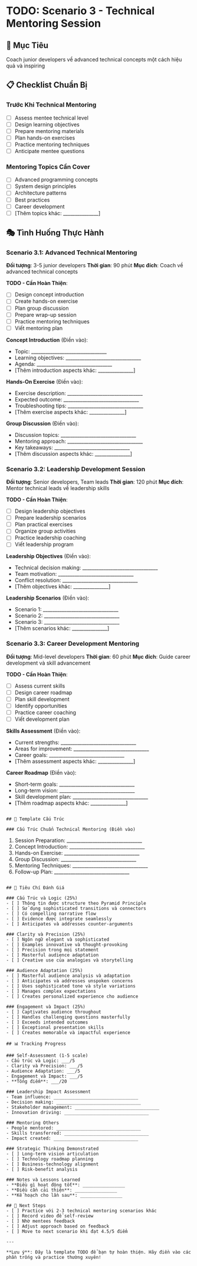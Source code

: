# TODO: Scenario 3 - Technical Mentoring Session

## 🎯 Mục Tiêu
Coach junior developers về advanced technical concepts một cách hiệu quả và inspiring

## 📋 Checklist Chuẩn Bị

### Trước Khi Technical Mentoring
- [ ] Assess mentee technical level
- [ ] Design learning objectives
- [ ] Prepare mentoring materials
- [ ] Plan hands-on exercises
- [ ] Practice mentoring techniques
- [ ] Anticipate mentee questions

### Mentoring Topics Cần Cover
- [ ] Advanced programming concepts
- [ ] System design principles
- [ ] Architecture patterns
- [ ] Best practices
- [ ] Career development
- [ ] [Thêm topics khác: _______________]

## 🎭 Tình Huống Thực Hành

### Scenario 3.1: Advanced Technical Mentoring
**Đối tượng**: 3-5 junior developers
**Thời gian**: 90 phút
**Mục đích**: Coach về advanced technical concepts

**TODO - Cần Hoàn Thiện**:
- [ ] Design concept introduction
- [ ] Create hands-on exercise
- [ ] Plan group discussion
- [ ] Prepare wrap-up session
- [ ] Practice mentoring techniques
- [ ] Viết mentoring plan

**Concept Introduction** (Điền vào):
- Topic: ________________________________
- Learning objectives: ________________________________
- Agenda: ________________________________
- [Thêm introduction aspects khác: _______________]

**Hands-On Exercise** (Điền vào):
- Exercise description: ________________________________
- Expected outcome: ________________________________
- Troubleshooting tips: ________________________________
- [Thêm exercise aspects khác: _______________]

**Group Discussion** (Điền vào):
- Discussion topics: ________________________________
- Mentoring approach: ________________________________
- Key takeaways: ________________________________
- [Thêm discussion aspects khác: _______________]

### Scenario 3.2: Leadership Development Session
**Đối tượng**: Senior developers, Team leads
**Thời gian**: 120 phút
**Mục đích**: Mentor technical leads về leadership skills

**TODO - Cần Hoàn Thiện**:
- [ ] Design leadership objectives
- [ ] Prepare leadership scenarios
- [ ] Plan practical exercises
- [ ] Organize group activities
- [ ] Practice leadership coaching
- [ ] Viết leadership program

**Leadership Objectives** (Điền vào):
- Technical decision making: ________________________________
- Team motivation: ________________________________
- Conflict resolution: ________________________________
- [Thêm objectives khác: _______________]

**Leadership Scenarios** (Điền vào):
- Scenario 1: ________________________________
- Scenario 2: ________________________________
- Scenario 3: ________________________________
- [Thêm scenarios khác: _______________]

### Scenario 3.3: Career Development Mentoring
**Đối tượng**: Mid-level developers
**Thời gian**: 60 phút
**Mục đích**: Guide career development và skill advancement

**TODO - Cần Hoàn Thiện**:
- [ ] Assess current skills
- [ ] Design career roadmap
- [ ] Plan skill development
- [ ] Identify opportunities
- [ ] Practice career coaching
- [ ] Viết development plan

**Skills Assessment** (Điền vào):
- Current strengths: ________________________________
- Areas for improvement: ________________________________
- Career goals: ________________________________
- [Thêm assessment aspects khác: _______________]

**Career Roadmap** (Điền vào):
- Short-term goals: ________________________________
- Long-term vision: ________________________________
- Skill development plan: ________________________________
- [Thêm roadmap aspects khác: _______________]
```

## 📝 Template Cấu Trúc

### Cấu Trúc Chuẩn Technical Mentoring (Điền vào)
```
1. Session Preparation: ________________________________
2. Concept Introduction: ________________________________
3. Hands-on Exercise: ________________________________
4. Group Discussion: ________________________________
5. Mentoring Techniques: ________________________________
6. Follow-up Plan: ________________________________
```

## 🎯 Tiêu Chí Đánh Giá

### Cấu Trúc và Logic (25%)
- [ ] Thông tin được structure theo Pyramid Principle
- [ ] Sử dụng sophisticated transitions và connectors
- [ ] Có compelling narrative flow
- [ ] Evidence được integrate seamlessly
- [ ] Anticipates và addresses counter-arguments

### Clarity và Precision (25%)
- [ ] Ngôn ngữ elegant và sophisticated
- [ ] Examples innovative và thought-provoking
- [ ] Precision trong mọi statement
- [ ] Masterful audience adaptation
- [ ] Creative use của analogies và storytelling

### Audience Adaptation (25%)
- [ ] Masterful audience analysis và adaptation
- [ ] Anticipates và addresses unspoken concerns
- [ ] Uses sophisticated tone và style variations
- [ ] Manages complex expectations
- [ ] Creates personalized experience cho audience

### Engagement và Impact (25%)
- [ ] Captivates audience throughout
- [ ] Handles challenging questions masterfully
- [ ] Exceeds intended outcomes
- [ ] Exceptional presentation skills
- [ ] Creates memorable và impactful experience

## 📊 Tracking Progress

### Self-Assessment (1-5 scale)
- Cấu trúc và Logic: ___/5
- Clarity và Precision: ___/5
- Audience Adaptation: ___/5
- Engagement và Impact: ___/5
- **Tổng điểm**: ___/20

### Leadership Impact Assessment
- Team influence: ________________________________
- Decision making: ________________________________
- Stakeholder management: ________________________________
- Innovation driving: ________________________________

### Mentoring Others
- People mentored: ________________________________
- Skills transferred: ________________________________
- Impact created: ________________________________

### Strategic Thinking Demonstrated
- [ ] Long-term vision articulation
- [ ] Technology roadmap planning
- [ ] Business-technology alignment
- [ ] Risk-benefit analysis

### Notes và Lessons Learned
- **Điều gì hoạt động tốt**: ________________
- **Điều cần cải thiện**: ________________
- **Kế hoạch cho lần sau**: ________________

## 🚀 Next Steps
- [ ] Practice với 2-3 technical mentoring scenarios khác
- [ ] Record video để self-review
- [ ] Nhờ mentees feedback
- [ ] Adjust approach based on feedback
- [ ] Move to next scenario khi đạt 4.5/5 điểm

---

**Lưu ý**: Đây là template TODO để bạn tự hoàn thiện. Hãy điền vào các phần trống và practice thường xuyên!
